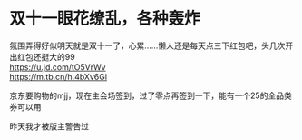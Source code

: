 # 双十一眼花缭乱，各种轰炸


氛围弄得好似明天就是双十一了，心累……懒人还是每天点三下红包吧，头几次开出红包还挺大的99<img src="static/image/smiley/default/lol.gif" smilieid="12" border="0" alt="" /><br />
<a href="https://u.jd.com/tO5VrWv" target="_blank">https://u.jd.com/tO5VrWv</a><br />
<a href="https://m.tb.cn/h.4bXv6Gi" target="_blank">https://m.tb.cn/h.4bXv6Gi</a>

京东要购物的mjj，现在主会场签到，过了零点再签到一下，能有一个25的全品类券可以用

昨天我才被版主警告过
